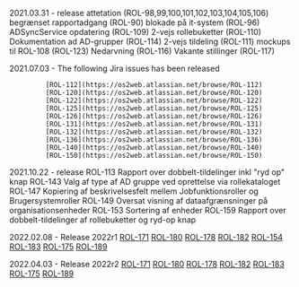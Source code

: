 2021.03.31 - release
             attetation (ROL-98,99,100,101,102,103,104,105,106)
             begrænset rapportadgang (ROL-90)
             blokade på it-system (ROL-96)
             ADSyncService opdatering (ROL-109)
             2-vejs rollebuketter (ROL-110)
             Dokumentation ad AD-grupper (ROL-114)
             2-vejs tildeling (ROL-111)
             mockups til ROL-108 (ROL-123)
             Nedarvning (ROL-116)
             Vakante stillinger (ROL-117)

2021.07.03 - The following Jira issues has been released

             [ROL-112](https://os2web.atlassian.net/browse/ROL-112)
             [ROL-120](https://os2web.atlassian.net/browse/ROL-120)
             [ROL-122](https://os2web.atlassian.net/browse/ROL-122)
             [ROL-125](https://os2web.atlassian.net/browse/ROL-125)
             [ROL-126](https://os2web.atlassian.net/browse/ROL-126)
             [ROL-131](https://os2web.atlassian.net/browse/ROL-131)
             [ROL-132](https://os2web.atlassian.net/browse/ROL-132)
             [ROL-136](https://os2web.atlassian.net/browse/ROL-136)
             [ROL-140](https://os2web.atlassian.net/browse/ROL-140)
             [ROL-150](https://os2web.atlassian.net/browse/ROL-150)

2021.10.22 - release
             ROL-113 Rapport over dobbelt-tildelinger inkl "ryd op" knap
             ROL-143 Valg af type af AD gruppe ved oprettelse via rollekataloget
             ROL-147 Kopiering af beskrivelsesfelt mellem Jobfunktionsroller og Brugersystemroller
             ROL-149 Oversat visning af dataafgrænsninger på organisationsenheder
             ROL-153 Sortering af enheder
             ROL-159 Rapport over dobbelt-tildelinger af rollebuketter og ryd-op knap

2022.02.08 - Release 2022r1
             [ROL-171](https://os2web.atlassian.net/browse/ROL-171)
             [ROL-180](https://os2web.atlassian.net/browse/ROL-180)
             [ROL-178](https://os2web.atlassian.net/browse/ROL-178)
             [ROL-182](https://os2web.atlassian.net/browse/ROL-182)
             [ROL-154](https://os2web.atlassian.net/browse/ROL-154)
             [ROL-183](https://os2web.atlassian.net/browse/ROL-183)
             [ROL-175](https://os2web.atlassian.net/browse/ROL-175)
             [ROL-189](https://os2web.atlassian.net/browse/ROL-189)

2022.04.03 - Release 2022r2
             [ROL-171](https://os2web.atlassian.net/browse/ROL-133)
             [ROL-180](https://os2web.atlassian.net/browse/ROL-168)
             [ROL-178](https://os2web.atlassian.net/browse/ROL-174)
             [ROL-182](https://os2web.atlassian.net/browse/ROL-188)
             [ROL-183](https://os2web.atlassian.net/browse/ROL-195)
             [ROL-175](https://os2web.atlassian.net/browse/ROL-197)
             [ROL-189](https://os2web.atlassian.net/browse/ROL-198)

